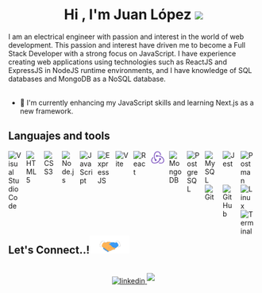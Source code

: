 <h1 align="center"><b>Hi , I'm Juan López </b><img src="https://media.giphy.com/media/hvRJCLFzcasrR4ia7z/giphy.gif" width="35"></h1>
I am an electrical engineer with passion and interest in the world of web development. This passion and interest have driven me to become a Full Stack Developer with a strong focus on JavaScript. I have experience creating web applications using technologies such as ReactJS and ExpressJS in NodeJS runtime environments, and I have knowledge of SQL databases and MongoDB as a NoSQL database.
<br></br>
<ul>
  <li>🌱 I'm currently enhancing my JavaScript skills and learning Next.js as a new framework.</li>
</ul>
  
## Languajes and tools

<img align="left" alt="Visual Studio Code" width="26px" src="https://cdn.jsdelivr.net/gh/devicons/devicon/icons/vscode/vscode-original.svg" style="padding-right:10px;" />

<img align="left" alt="HTML5" width="26px" src="https://cdn.jsdelivr.net/gh/devicons/devicon/icons/html5/html5-original.svg" style="padding-right:10px;" />

<img align="left" alt="CSS3" width="26px" src="https://cdn.jsdelivr.net/gh/devicons/devicon/icons/css3/css3-original.svg" style="padding-right:10px;" />

<img align="left" alt="Node.js" width="26px" src="https://cdn.jsdelivr.net/gh/devicons/devicon/icons/nodejs/nodejs-original.svg" style="padding-right:10px;" />

<img align="left" alt="JavaScript" width="26px" src="https://cdn.jsdelivr.net/gh/devicons/devicon/icons/javascript/javascript-original.svg" style="padding-right:10px;" />

<img align="left" alt="ExpressJS" width="26px" src="https://cdn.icon-icons.com/icons2/2699/PNG/512/expressjs_logo_icon_169185.png" style="padding-right:10px;" />

<img align="left" alt="Vite" width="26px" src="https://upload.wikimedia.org/wikipedia/commons/f/f1/Vitejs-logo.svg" style="padding-right:10px;" />

<img align="left" alt="React" width="26px" src="https://cdn.jsdelivr.net/gh/devicons/devicon/icons/react/react-original.svg" style="padding-right:10px;" />

<img align="left" alt="Redux" width="26px" src="https://raw.githubusercontent.com/devicons/devicon/master/icons/redux/redux-original.svg" style="padding-right:10px;" />

<img align="left" alt="MongoDB" width="26px" src="https://cdn.jsdelivr.net/gh/devicons/devicon/icons/mongodb/mongodb-original.svg" style="padding-right:10px;" />

<img align="left" alt="PostgreSQL" width="26px" src="https://www.vectorlogo.zone/logos/postgresql/postgresql-icon.svg" style="padding-right:10px;" />

<img align="left" alt="MySQL" width="26px" src="https://cdn.jsdelivr.net/gh/devicons/devicon/icons/mysql/mysql-original.svg" style="padding-right:10px;" />

<img align="left" alt="Jest" width="26px" src="https://camo.githubusercontent.com/ce0a32825268b09cd5e0fc7c2a09c587a708491427cb794cade8f1866f7284c6/68747470733a2f2f7777772e766563746f726c6f676f2e7a6f6e652f6c6f676f732f6a6573746a73696f2f6a6573746a73696f2d69636f6e2e737667" style="padding-right:10px;" />

<img align="left" alt="Postman" width="26px" src="https://camo.githubusercontent.com/93b32389bf746009ca2370de7fe06c3b5146f4c99d99df65994f9ced0ba41685/68747470733a2f2f7777772e766563746f726c6f676f2e7a6f6e652f6c6f676f732f676574706f73746d616e2f676574706f73746d616e2d69636f6e2e737667" style="padding-right:10px;" />

<img align="left" alt="Git" width="26px" src="https://cdn.jsdelivr.net/gh/devicons/devicon/icons/git/git-original.svg" style="padding-right:10px;" />

<img align="left" alt="GitHub" width="26px" src="https://user-images.githubusercontent.com/3369400/139448065-39a229ba-4b06-434b-bc67-616e2ed80c8f.png" style="padding-right:10px;" />

<img align="left" alt="Linux" width="26px" src="https://upload.wikimedia.org/wikipedia/commons/thumb/3/35/Tux.svg/506px-Tux.svg.png" style="padding-right:10px;" />

<img align="left" alt="Terminal" width="26px" src="https://cdn4.iconfinder.com/data/icons/small-n-flat/24/terminal-512.png" style="padding-right:10px;" />


<br></br>


## <b> Let's Connect..!</b><img src="https://github.com/0xAbdulKhalid/0xAbdulKhalid/raw/main/assets/mdImages/handshake.gif" width ="80">
<br>

<div align='center'>
<a href="https://www.linkedin.com/in/juanlopez96/" target="_blank">
<img src="https://img.shields.io/badge/linkedin:  juanlopez96-%2300acee.svg?color=405DE6&style=for-the-badge&logo=linkedin&logoColor=white" alt=linkedin style="margin-bottom: 5px;"/>
</a>
<a href="mailto:dv.juanlopez@gmail.com" target="_blank">
<img src="https://img.shields.io/badge/gmail:  dv.juanlopez@gmail.com-%23EA4335.svg?style=for-the-badge&logo=gmail&logoColor=white" t=mail style="margin-bottom: 5px;" />
</a></div>
